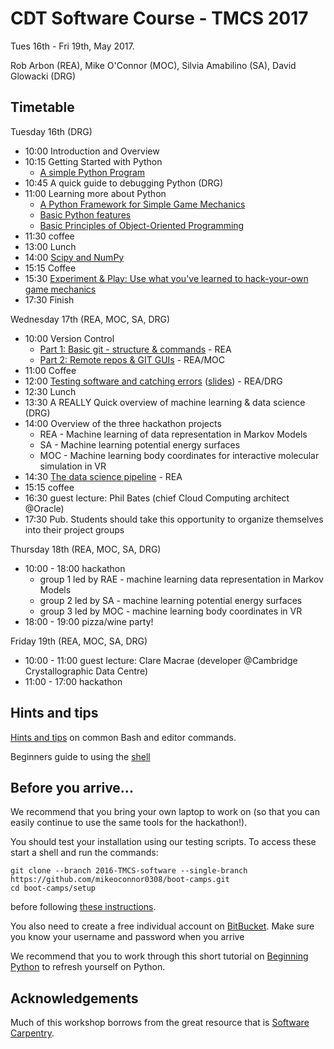 # CDT Software Course - TMCS 2017

Tues 16th - Fri 19th, May 2017.

Rob Arbon (REA), Mike O'Connor (MOC), Silvia Amabilino (SA), David Glowacki (DRG)

## Timetable

Tuesday 16th (DRG)

* 10:00 Introduction and Overview
* 10:15 Getting Started with Python
    * [A simple Python Program](https://github.com/davidglo/boot-camps/blob/2017-TMCS-software/gettingStarted.md)
* 10:45 A quick guide to debugging Python (DRG)
* 11:00 Learning more about Python
    * [A Python Framework for Simple Game Mechanics](https://github.com/davidglo/boot-camps/blob/2017-TMCS-software/pyGlet-GameMechanics.md)
    * [Basic Python features](https://github.com/davidglo/boot-camps/blob/2016-TMCS-software/Outlines/python-outline.md#python-outline)
    * [Basic Principles of Object-Oriented Programming](Python/4_object_orientation.md)
* 11:30 coffee
* 13:00 Lunch
* 14:00 [Scipy and NumPy](Python/5_numpy.md)
* 15:15 Coffee 
* 15:30 [Experiment & Play: Use what you've learned to hack-your-own game mechanics](https://github.com/davidglo/boot-camps/blob/2017-TMCS-software/pyGlet-GameMechanics-II.md)
* 17:30 Finish 

Wednesday 17th (REA, MOC, SA, DRG)

* 10:00  Version Control 
    * [Part 1: Basic git - structure & commands](https://github.com/davidglo/boot-camps/blob/2016-TMCS-software/Outlines/git-outline.md#git-and-version-control) - REA
    * [Part 2: Remote repos & GIT GUIs](https://github.com/davidglo/boot-camps/blob/2016-TMCS-software/Outlines/git-outline.md#part-2) - REA/MOC
* 11:00 Coffee
* 12:00 [Testing software and catching errors](testing/README.md) ([slides](testing/Testing.ppt)) - REA/DRG
* 12:30 Lunch
* 13:30 A REALLY Quick overview of machine learning & data science (DRG)
* 14:00 Overview of the three hackathon projects
    * REA - Machine learning of data representation in Markov Models
    * SA  - Machine learning potential energy surfaces
    * MOC - Machine learning body coordinates for interactive molecular simulation in VR
* 14:30 [The data science pipeline](https://github.com/RobertArbon/pipeline_example/blob/master/Data%20science%20pipeline.ipynb) - REA
* 15:15 coffee
* 16:30 guest lecture: Phil Bates (chief Cloud Computing architect @Oracle)
* 17:30 Pub. Students should take this opportunity to organize themselves into their project groups

Thursday 18th (REA, MOC, SA, DRG)

* 10:00 - 18:00 hackathon
    * group 1 led by RAE - machine learning data representation in Markov Models
    * group 2 led by SA  - machine learning potential energy surfaces
    * group 3 led by MOC - machine learning body coordinates in VR
* 18:00 - 19:00 pizza/wine party!

Friday 19th (REA, MOC, SA, DRG)
 
* 10:00 - 11:00 guest lecture: Clare Macrae (developer @Cambridge Crystallographic Data Centre)
* 11:00 - 17:00 hackathon


## Hints and tips

[Hints and tips](HintsAndTips.md) on common Bash and editor commands.

Beginners guide to using the [shell](shell/README.md)
## Before you arrive...

We recommend that you bring your own laptop to work on (so 
that you can easily continue to use the same tools for the hackathon!).

You should test your installation using our testing scripts. To access these start a shell and run the 
commands:

    git clone --branch 2016-TMCS-software --single-branch  https://github.com/mikeoconnor0308/boot-camps.git
    cd boot-camps/setup

before following [these instructions](setup/README.md).

You also need to create a free individual account on 
[BitBucket](https://bitbucket.org/account/signup/). Make sure 
you know your username and password when you arrive

We recommend that you to work through this short tutorial on 
[Beginning Python](http://chryswoods.com/beginning_python) to refresh yourself on Python. 

## Acknowledgements 

Much of this workshop borrows from the great resource that is [Software Carpentry](https://software-carpentry.org/).

